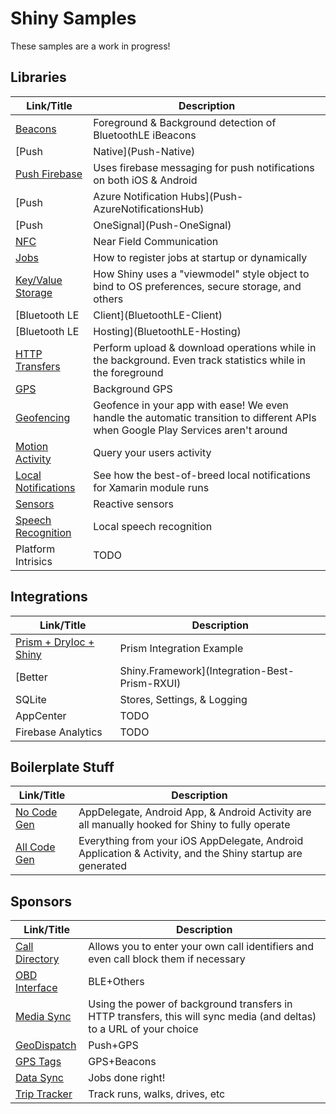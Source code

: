 # Shiny Samples
 
 These samples are a work in progress!

## Libraries

|Link/Title|Description|
|----------|-----------|
|[Beacons](Beacons)|Foreground & Background detection of BluetoothLE iBeacons|
|[Push|Native](Push-Native)|Uses purely native push notification API's provided by the OS|
|[Push Firebase](Push-Firebase)|Uses firebase messaging for push notifications on both iOS & Android|
|[Push|Azure Notification Hubs](Push-AzureNotificationsHub)|Push notifications via Azure Notification Hubs and only 1 line of code to be changed|
|[Push|OneSignal](Push-OneSignal)|Push notifications via OneSignal and only 1 line of code to be changed|
|[NFC](Nfc)|Near Field Communication|
|[Jobs](Jobs)|How to register jobs at startup or dynamically|
|[Key/Value Storage](Stores)|How Shiny uses a "viewmodel" style object to bind to OS preferences, secure storage, and others|
|[Bluetooth LE|Client](BluetoothLE-Client)|The biggest module in all of Shiny|BluetoothLE powered by Reactive Extensions|
|[Bluetooth LE|Hosting](BluetoothLE-Hosting)|BLE Hosting|Foreground only on this one|sorry :)|
|[HTTP Transfers](HttpTransfers)|Perform upload & download operations while in the background.  Even track statistics while in the foreground|
|[GPS](Locations-Gps)|Background GPS|
|[Geofencing](Locations-Geofencing)|Geofence in your app with ease!  We even handle the automatic transition to different APIs when Google Play Services aren't around|
|[Motion Activity](Locations-MotionActivity)|Query your users activity|see walks, runs, drives, and more!|
|[Local Notifications](Notifications)|See how the best-of-breed local notifications for Xamarin module runs|
|[Sensors](Sensors)|Reactive sensors|RX was made for this!|
|[Speech Recognition](SpeechRecognition)|Local speech recognition|while not officially supported by Shiny|we give this away just because|
|Platform Intrisics|TODO|

## Integrations
|Link/Title|Description|
|----------|-----------|
|[Prism + DryIoc + Shiny](Integration-Prism)|Prism Integration Example
|[Better|Shiny.Framework](Integration-Best-Prism-RXUI)|Prism + ReactiveUI + Shiny with ease
|SQLite|Stores, Settings, & Logging|
|AppCenter|TODO|
|Firebase Analytics|TODO|

## Boilerplate Stuff
|Link/Title|Description|
|----------|-----------|
|[No Code Gen](Boilerplate-NoCodeGen)|AppDelegate, Android App, & Android Activity are all manually hooked for Shiny to fully operate|
|[All Code Gen](Boilerplate-All-CodeGen)|Everything from your iOS AppDelegate, Android Application & Activity, and the Shiny startup are generated|along with a lot of third party libraries|

## Sponsors
|Link/Title|Description|
|----------|-----------|
|[Call Directory](Sponsors-CallDirectory)|Allows you to enter your own call identifiers and even call block them if necessary|
|[OBD Interface](Sponsors-Obd)|BLE+Others|Making working with BLE & Other OBD dongles easy|
|[Media Sync](Sponsors-MediaSync)|Using the power of background transfers in HTTP transfers, this will sync media (and deltas) to a URL of your choice|
|[GeoDispatch](Sponsors-GeoDispatch)|Push+GPS|a new idea on how to manage location based dispatching|
|[GPS Tags](Sponsors-GpsTags)|GPS+Beacons|AirTags for Xamarin (but with normal beacons)|
|[Data Sync](Sponsors-DataSync)|Jobs done right!|
|[Trip Tracker](Sponsors-TripTracker)|Track runs, walks, drives, etc|includes data such as average speed, points of trip|